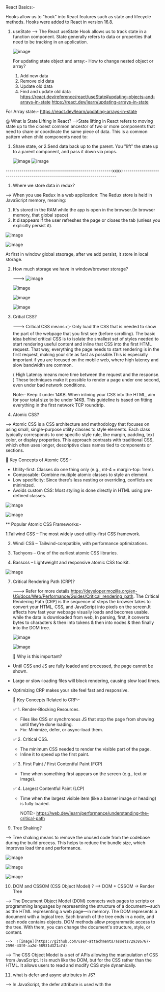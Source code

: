 React Basics:-

Hooks allow us to "hook" into React features such as state and lifecycle methods. Hooks were added to React in version 16.8.

1. useState
   --> The React useState Hook allows us to track state in a function component. State generally refers to data or properties that need to           be tracking in an application.

   ![image](https://github.com/user-attachments/assets/abaf4bb7-8c84-4b0a-bf32-2e96cc85d52f)

   For updating state object and array:-
   How to change nested object or array?
      1. Add new data
      2. Remove old data
      3. Update old data
      4. Find and update old data
   https://react.dev/reference/react/useState#updating-objects-and-arrays-in-state
   https://react.dev/learn/updating-arrays-in-state

For Array state:- https://react.dev/learn/updating-arrays-in-state

@ What is State Lifting in React?
-->State lifting in React refers to moving state up to the closest common ancestor of two or more components that need to share or coordinate the same piece of data. This is a common pattern when child components need to:
1. Share state, or
2.Send data back up to the parent. 
   You "lift" the state up to a parent component, and pass it down via props.

   ![image](https://github.com/user-attachments/assets/11283077-2586-4bad-9171-dd289f2fff67)
   ![image](https://github.com/user-attachments/assets/f9edae53-ebbf-4ad4-b9c1-576884d78dd2)

------------------------------------------------------xxxx---------------------------------------------------------------------------

1. Where we store data in redux?
   
  --> When you use Redux in a web application: The Redux store is held in JavaScript memory, meaning:
   1. It's stored in the RAM while the app is open in the browser.(In browser memory, that global space)
   2. It disappears if the user refreshes the page or closes the tab (unless you explicitly persist it).

   ![image](https://github.com/user-attachments/assets/579c1b7c-712c-442a-bcab-9979333ae66e)

   ![image](https://github.com/user-attachments/assets/5507e738-f372-4cea-9c13-18691df71bb3)

At first in window global staorage, after we add persist, it store in local storage.

2. How much storage we have in window/browser storage?

   ---> ![image](https://github.com/user-attachments/assets/c46869e2-d2d8-4fef-84d3-228a0aea72e7)

   ![image](https://github.com/user-attachments/assets/adf2381e-8d6b-4b3c-b3bb-60f678592297)

   ![image](https://github.com/user-attachments/assets/50bbe571-1818-40bf-b118-8903b5011f78)

   ![image](https://github.com/user-attachments/assets/b3722ce9-7c71-4617-9d17-43f3bd14b711)




4. Critial CSS?
   
   ---> Critical CSS means:👉 Only load the CSS that is needed to show the part of the webpage that you first see (before scrolling).
   The basic idea behind critical CSS is to isolate the smallest set of styles needed to start rendering useful content and inline that CSS into the first HTML request. That way, everything the page needs to start rendering is in the first request, making your site as fast as possible.This is especially important if you are focused on the mobile web, where high latency and slow bandwidth are common.

   ( High Latency means more time between the request and the response. )
   These techniques make it possible to render a page under one second, even under bad network conditions.

   Note:- Keep it under 14KB.
When inlining your CSS into the HTML, aim for your total size to be under 14KB. This guideline is based on fitting everything in the first network TCP roundtrip.


6. Atomic CSS?

--> Atomic CSS is a CSS architecture and methodology that focuses on using small, single-purpose utility classes to style elements. Each class typically corresponds to one specific style rule, like margin, padding, text color, or display properties. This approach contrasts with traditional CSS, which often uses longer, descriptive class names tied to components or sections.

🔹 Key Concepts of Atomic CSS:- 

   - Utility-first: Classes do one thing only (e.g., mt-4 = margin-top: 1rem).
   - Composable: Combine multiple atomic classes to style an element.
   - Low specificity: Since there's less nesting or overriding, conflicts are minimized.
   - Avoids custom CSS: Most styling is done directly in HTML using pre-defined classes.


![image](https://github.com/user-attachments/assets/bcd9da45-53b5-4534-bcb3-20223d437b94)

![image](https://github.com/user-attachments/assets/ee1b2fce-e34a-4a93-8560-346bcfd116e9)

** Popular Atomic CSS Frameworks:- 
 
   1.Tailwind CSS – The most widely used utility-first CSS framework.

   2. Windi CSS – Tailwind-compatible, with performance optimizations.

   3. Tachyons – One of the earliest atomic CSS libraries.

   4. Basscss – Lightweight and responsive atomic CSS toolkit.

   ![image](https://github.com/user-attachments/assets/e4f578a4-8d9e-4949-8a41-a9738a8e8c9d)




7. Critical Rendering Path (CRP)?

   ---> Refer for more details https://developer.mozilla.org/en-US/docs/Web/Performance/Guides/Critical_rendering_path.
   The Critical Rendering Path (CRP) is the sequence of steps the browser takes to convert your HTML, CSS, and JavaScript into pixels on     the screen.It affects how fast your webpage visually loads and becomes usable. while the data is downloaded from web, In parsing, first, it converts bytes to characters & then into tokens & then into nodes & then finally into the DOM tree. 

   ![image](https://github.com/user-attachments/assets/e58f5e7b-f6a2-4f83-be21-6374a2a80014)

   ![image](https://github.com/user-attachments/assets/dc8e6a63-4694-41f8-ac5a-df5cae817886)

   📌 Why is this important?
   
 - Until CSS and JS are fully loaded and processed, the page cannot be shown.
 - Large or slow-loading files will block rendering, causing slow load times.
 - Optimizing CRP makes your site feel fast and responsive.

   🧰 Key Concepts Related to CRP:-
   
   ✅ 1. Render-Blocking Resources.
   
      - Files like CSS or synchronous JS that stop the page from showing until they’re done loading.
      - Fix: Minimize, defer, or async-load them.
        
   ✅ 2. Critical CSS.
   
      - The minimum CSS needed to render the visible part of the page.
      - Inline it to speed up the first paint.
   
   ✅ 3. First Paint / First Contentful Paint (FCP)
   
      - Time when something first appears on the screen (e.g., text or image).

   ✅ 4. Largest Contentful Paint (LCP)
   
      - Time when the largest visible item (like a banner image or heading) is fully loaded.
  
        NOTE:- https://web.dev/learn/performance/understanding-the-critical-path




         
   
9. Tree Shaking?

--> Tree shaking means to remove the unused code from the codebase during the build process. This helps to reduce the bundle size, which improves load time and performance.

![image](https://github.com/user-attachments/assets/668794c9-e643-47b8-a4e8-f9a0f68f1f60)

![image](https://github.com/user-attachments/assets/33daa358-3dba-4d89-abe9-45057cee7b4f)

![image](https://github.com/user-attachments/assets/bf92bec1-3b60-40c2-b9be-4e558ca34de1)




10. DOM and CSSOM (CSS Object Model) ? -->  DOM + CSSOM → Render Tree

   --> The Document Object Model (DOM) connects web pages to scripts or programming languages by representing the structure of a document—such as the HTML representing a web page—in memory. The DOM represents a document with a logical tree. Each branch of the tree ends in a node, and each node contains objects. DOM methods allow programmatic access to the tree. With them, you can change the document's structure, style, or content.

    -->  ![image](https://github.com/user-attachments/assets/29386767-2596-43f0-aa2d-58931d321a7d)

   --> The CSS Object Model is a set of APIs allowing the manipulation of CSS from JavaScript. It is much like the DOM, but for the CSS rather than the HTML. It allows users to read and modify CSS style dynamically.


11. what is defer and async attributes in JS?

--> In JavaScript, the defer attribute is used with the <script> tag in HTML. It tells the browser to download the script in the background while continuing to parse the HTML, and then execute the script only after the HTML document has been fully parsed.

![image](https://github.com/user-attachments/assets/70bc0cdb-606b-4022-9d52-c2786ca539e6)

![image](https://github.com/user-attachments/assets/c7dff9d8-eca3-431f-9a80-e50970c5f70c)

---> In React, you typically don’t need to use defer manually because:

   1. React applications are usually built with bundlers like Webpack, Vite, or Create React App, which automatically optimize the script loading.
      
   2. The final bundled JavaScript file is usually already injected with the defer attribute by tools like index.html generated by CRA or Vite.

---> The async attribute is used in JavaScript to load and execute external scripts asynchronously, meaning the browser can download and execute the script as soon as it’s ready, without waiting for the HTML parsing to finish.

![image](https://github.com/user-attachments/assets/c507d898-612f-48ec-888b-b276cc585e0e)

![image](https://github.com/user-attachments/assets/ad1f7a42-a203-4c0f-92e6-ae7eb0952bd1)

![image](https://github.com/user-attachments/assets/deb9b803-03ca-4000-bb03-7b215ac63336)

📌 When to Use async
   Use async when:

   1. The script is independent and doesn’t rely on the DOM or other scripts.Example: analytics, ads, or trackers.

🚫 When not to use async
   Avoid async if:

   1. Your script depends on DOM elements being available.

   2. The script depends on another script's output.

📜 What Happens by Default with <script src="...">

![image](https://github.com/user-attachments/assets/5601fac6-b188-47ad-b571-df7db9f1af3a)

![image](https://github.com/user-attachments/assets/04319cbe-c82a-4579-9e20-cc1124f118cb)

NOTE:- there are more such attribute as module and async module.

![image](https://github.com/user-attachments/assets/55f91f82-e9ac-4044-a547-95866adcce81)

12. what is HTML parsing? JS parsing?

--> HTML parsing is the process the browser uses to read and understand the HTML code, converting it into a structured format the browser can display — called the DOM (Document Object Model).

🔄 Parsing Process Step-by-Step:-

1. HTML Download Begins. The browser starts reading the HTML file from top to bottom.

2. Tokenization - The HTML text is broken into tokens (like tags, attributes, and content).

3.Tree Construction - These tokens are used to build the DOM Tree, which is a live representation of the page structure in memory.

4. Handling Other Resources While parsing HTML, the browser might:

 - Request CSS, images, and fonts

`- Encounter JavaScript and pause parsing (unless defer or async is used)

5.Render - Once the DOM and CSSOM (for styles) are ready, the browser renders the page on the screen

   ![image](https://github.com/user-attachments/assets/8bd424fc-4120-447a-933b-28898addc3cd)


2.Optmization in react app?-> lazy load amd more?

--> 🔁 1. Memoization - Memoization is a performance optimization that stores the result of expensive function calls and returns the cached result when the same inputs occur again.

React Tools:

1. React.memo(): Higher Order Component that prevents re-renders if props haven’t changed.

2. useMemo(): Hook to memoize values.

3. useCallback(): Hook to memoize functions.

🔁 2. Code Splitting ->  Use React.lazy() and Suspense to load components only when they are needed.

🧭 3. Virtualization -> Rendering only the visible portion of long lists or tables, instead of the whole list.
  Virtualization in React refers to a performance optimization technique that improves the rendering efficiency of large lists or grids 
  by only rendering items that are currently visible in the viewport (plus a small buffer), rather than rendering the entire dataset.
  Tools:- react-window, react-virtualized.

  🧰 4. Efficient State Management --> Local State: Best for UI state that's only relevant to one component. Global State: For app-wide data. Use libraries carefully. eg :- Zustand, Recoil, or Redux Toolkit with useSelector().

  📦 6. Bundle Optimization --> Reducing the size of your final JavaScript bundle.
    
Techniques:-
   1. Tree Shaking: Remove unused code (ensure you're using ES Modules).

   3. Minification: Using Terser, UglifyJS.

   2. Compression: Serve assets via Brotli or Gzip.

   3. Analysis: Use webpack-bundle-analyzer to inspect what’s in your bundle.

🖼️ 7. Image Optimization:-

-> Techniques:

1. Use modern formats: WebP, AVIF

2. Lazy load images with loading="lazy"

3. Use responsive images with srcSet

4. Compress images with tools like ImageOptim or Squoosh

 🌍 9. Debouncing and Throttling --> When to Use: Handling user input (search, scroll, resize) that triggers frequent updates.

   -> Techniques:-
   
1. Debounce: Wait until user stops typing before triggering an action.

2. Throttle: Trigger an action at most once in a given time period.

Tools: lodash.debounce, lodash.throttle.







@ why we should not use MUI? How to optimize?
1. how should be the folder structure of app?
Design Pattern?
3. Pasing data from child to parrent
button in parent component, when clicks call function in child component. Data to be shown in parent component?
4. what is Visual Formatting Model, it happens during layout formation in CRP?

SEACRH for the photos of question by Prabhat?

@ what is different btw utility function Vs hooks?

@ How useEffect work behind the seen? make using js?

@ Web hooks?

--> Webhooks are a way for one application to send real-time data to another application automatically when a specific event occurs. Think of them as automated messages or notifications triggered by events. A webhook is an HTTP callback that sends data to a specified URL when a certain event happens.


@ Difference web hook and web socket?

@ Difference between redux and context api in term of memory and update?

@ when to use useState and useReducer?

@ redux is the combination of useState, useReducer and content api?



   

